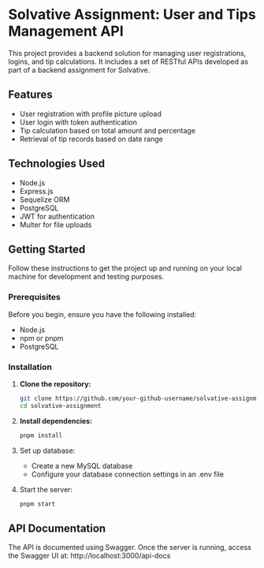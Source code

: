 # Solvative Assignment: User and Tips Management API

This project provides a backend solution for managing user registrations, logins, and tip calculations. It includes a set of RESTful APIs developed as part of a backend assignment for Solvative.

## Features

- User registration with profile picture upload
- User login with token authentication
- Tip calculation based on total amount and percentage
- Retrieval of tip records based on date range

## Technologies Used

- Node.js
- Express.js
- Sequelize ORM
- PostgreSQL
- JWT for authentication
- Multer for file uploads

## Getting Started

Follow these instructions to get the project up and running on your local machine for development and testing purposes.

### Prerequisites

Before you begin, ensure you have the following installed:
- Node.js
- npm or pnpm
- PostgreSQL

### Installation

1. **Clone the repository:**
   ```bash
   git clone https://github.com/your-github-username/solvative-assignment.git
   cd solvative-assignment
2. **Install dependencies:**
   ```bash
   pnpm install
   ```
3. Set up database:
   - Create a new MySQL database
   - Configure your database connection settings in an .env file

4. Start the server:
   ```bash
   pnpm start
   ```

## API Documentation
   The API is documented using Swagger. Once the server is running, access the Swagger UI at:
http://localhost:3000/api-docs

